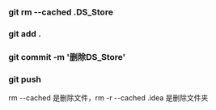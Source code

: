 ### git rm --cached .DS_Store 
### git add .
### git commit -m '删除DS_Store'
### git push


rm --cached 是删除文件，rm -r --cached .idea 是删除文件夹
